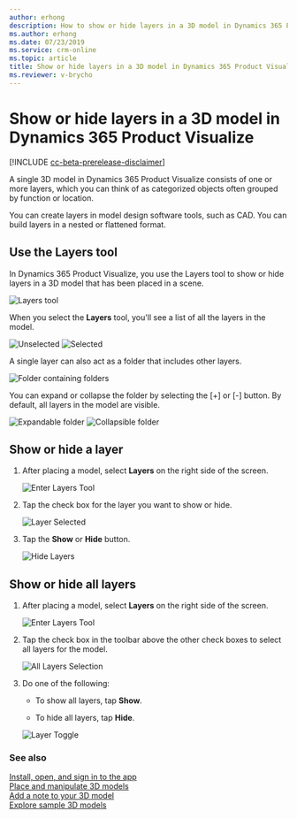 ```yaml
---
author: erhong
description: How to show or hide layers in a 3D model in Dynamics 365 Product Visualize 
ms.author: erhong
ms.date: 07/23/2019
ms.service: crm-online
ms.topic: article
title: Show or hide layers in a 3D model in Dynamics 365 Product Visualize 
ms.reviewer: v-brycho
---
```


# Show or hide layers in a 3D model in Dynamics 365 Product Visualize 

[!INCLUDE [cc-beta-prerelease-disclaimer](../includes/cc-beta-prerelease-disclaimer.md)]

A single 3D model in Dynamics 365 Product Visualize consists of one or more layers, which you can think of as categorized objects often grouped by function or location. 

You can create layers in model design software tools, such as CAD. You can build layers in a nested or flattened format. 

## Use the Layers tool

In Dynamics 365 Product Visualize, you use the Layers tool to show or hide layers in a 3D model that has been placed in a scene. 

![Layers tool](media/layers-tool.JPG "Layers tool") 

When you select the **Layers** tool, you'll see a list of all the layers in the model.  

![Unselected](media/unselected.JPG "Unselected") ![Selected](media/selected.JPG "Selected")

A single layer can also act as a folder that includes other layers.

![Folder containing folders](media/nested-folder.PNG "Folder containing folders")

You can expand or collapse the folder by selecting the [+] or [-] button. By default, all layers in the model are visible.

![Expandable folder](media/expand-folder.PNG "Expandable folder") ![Collapsible folder](media/collapse-folder.PNG "Collapsible folder")

## Show or hide a layer

1. After placing a model, select **Layers** on the right side of the screen. 

   ![Enter Layers Tool](media/layers-tool.JPG "Enter layers")

2. Tap the check box for the layer you want to show or hide. 

   ![Layer Selected](media/selected.JPG "Select layers")

3. Tap the **Show** or **Hide** button.

   ![Hide Layers](media/hide-layer.JPG "Hide layer")

## Show or hide all layers 

1. After placing a model, select **Layers** on the right side of the screen. 

   ![Enter Layers Tool](media/layers-tool.JPG "Enter layers")

2. Tap the check box in the toolbar above the other check boxes to select all layers for the model. 

   ![All Layers Selection](media/layer-select-all.JPG "Select all layers")

3. Do one of the following: 

   - To show all layers, tap **Show**.

   - To hide all layers, tap **Hide**. 

   ![Layer Toggle](media/layer-toggle.JPG "Toggle layers")

### See also

[Install, open, and sign in to the app](sign-in.md)<br>
[Place and manipulate 3D models](manipulate-models.md)<br>
[Add a note to your 3D model](add-note.md)<br>
[Explore sample 3D models](explore-samples.md)
